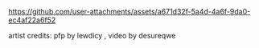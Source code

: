 https://github.com/user-attachments/assets/a671d32f-5a4d-4a6f-9da0-ec4af22a6f52

artist credits: pfp by lewdicy , video by desureqwe
